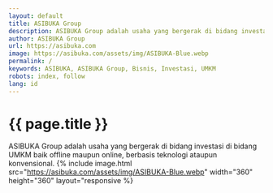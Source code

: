 ```yaml
---
layout: default
title: ASIBUKA Group
description: ASIBUKA Group adalah usaha yang bergerak di bidang investasi di bidang UMKM baik offline maupun online, berbasis teknologi ataupun konvensional.
author: ASIBUKA Group
url: https://asibuka.com
image: https://asibuka.com/assets/img/ASIBUKA-Blue.webp
permalink: /
keywords: ASIBUKA, ASIBUKA Group, Bisnis, Investasi, UMKM
robots: index, follow
lang: id
---
```

# {{ page.title }}
ASIBUKA Group adalah usaha yang bergerak di bidang investasi di bidang UMKM baik offline maupun online, berbasis teknologi ataupun konvensional.
{% include image.html src="https://asibuka.com/assets/img/ASIBUKA-Blue.webp" width="360" height="360" layout="responsive %}